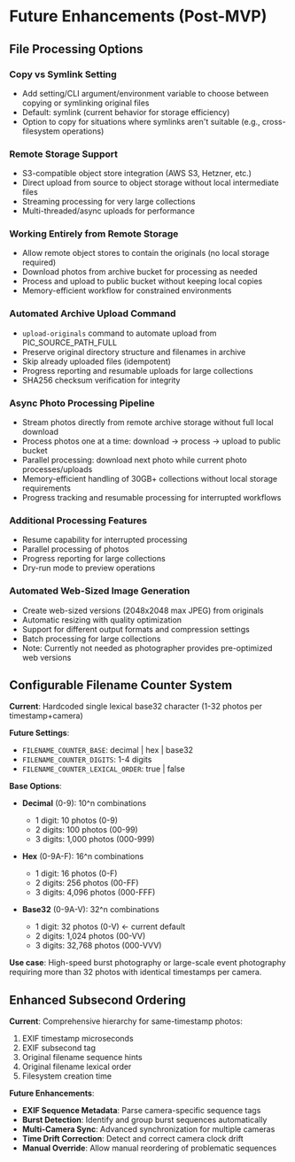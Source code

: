 # Future Enhancements (Post-MVP)

## File Processing Options

### Copy vs Symlink Setting
- Add setting/CLI argument/environment variable to choose between copying or symlinking original files
- Default: symlink (current behavior for storage efficiency)
- Option to copy for situations where symlinks aren't suitable (e.g., cross-filesystem operations)

### Remote Storage Support
- S3-compatible object store integration (AWS S3, Hetzner, etc.)
- Direct upload from source to object storage without local intermediate files
- Streaming processing for very large collections
- Multi-threaded/async uploads for performance

### Working Entirely from Remote Storage
- Allow remote object stores to contain the originals (no local storage required)
- Download photos from archive bucket for processing as needed
- Process and upload to public bucket without keeping local copies
- Memory-efficient workflow for constrained environments

### Automated Archive Upload Command
- `upload-originals` command to automate upload from PIC_SOURCE_PATH_FULL
- Preserve original directory structure and filenames in archive
- Skip already uploaded files (idempotent)
- Progress reporting and resumable uploads for large collections
- SHA256 checksum verification for integrity

### Async Photo Processing Pipeline
- Stream photos directly from remote archive storage without full local download
- Process photos one at a time: download → process → upload to public bucket
- Parallel processing: download next photo while current photo processes/uploads
- Memory-efficient handling of 30GB+ collections without local storage requirements
- Progress tracking and resumable processing for interrupted workflows

### Additional Processing Features
- Resume capability for interrupted processing
- Parallel processing of photos
- Progress reporting for large collections
- Dry-run mode to preview operations

### Automated Web-Sized Image Generation
- Create web-sized versions (2048x2048 max JPEG) from originals
- Automatic resizing with quality optimization
- Support for different output formats and compression settings
- Batch processing for large collections
- Note: Currently not needed as photographer provides pre-optimized web versions

## Configurable Filename Counter System

**Current**: Hardcoded single lexical base32 character (1-32 photos per timestamp+camera)

**Future Settings**:
- `FILENAME_COUNTER_BASE`: decimal | hex | base32
- `FILENAME_COUNTER_DIGITS`: 1-4 digits
- `FILENAME_COUNTER_LEXICAL_ORDER`: true | false

**Base Options**:
- **Decimal** (0-9): 10^n combinations
  - 1 digit: 10 photos (0-9)
  - 2 digits: 100 photos (00-99)
  - 3 digits: 1,000 photos (000-999)
  
- **Hex** (0-9A-F): 16^n combinations  
  - 1 digit: 16 photos (0-F)
  - 2 digits: 256 photos (00-FF)
  - 3 digits: 4,096 photos (000-FFF)
  
- **Base32** (0-9A-V): 32^n combinations
  - 1 digit: 32 photos (0-V) ← current default
  - 2 digits: 1,024 photos (00-VV)
  - 3 digits: 32,768 photos (000-VVV)

**Use case**: High-speed burst photography or large-scale event photography requiring more than 32 photos with identical timestamps per camera.

## Enhanced Subsecond Ordering

**Current**: Comprehensive hierarchy for same-timestamp photos:
1. EXIF timestamp microseconds
2. EXIF subsecond tag  
3. Original filename sequence hints
4. Original filename lexical order
5. Filesystem creation time

**Future Enhancements**:
- **EXIF Sequence Metadata**: Parse camera-specific sequence tags
- **Burst Detection**: Identify and group burst sequences automatically
- **Multi-Camera Sync**: Advanced synchronization for multiple cameras
- **Time Drift Correction**: Detect and correct camera clock drift
- **Manual Override**: Allow manual reordering of problematic sequences